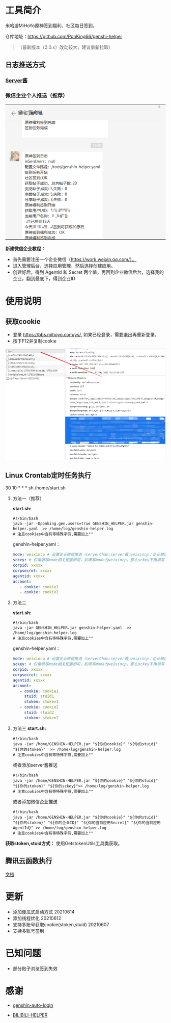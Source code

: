 # 工具简介

米哈游MiHoYo原神签到福利、社区每日签到。

仓库地址：https://github.com/PonKing66/genshi-helper

> （最新版本（2.0.x）改动较大，建议重新拉取）

## 日志推送方式

### [Server酱](http://sc.ftqq.com/9.version)

### 微信企业个人推送（推荐）

![](./images/img_2.png)

**新建微信企业教程：**

- 首先需要注册一个企业微信（https://work.weixin.qq.com/）。
- 进入管理后台，选择应用管理，然后选择创建应用。
- 创建好后，得到 AgentId 和 Secret 两个值，再回到企业微信后台，选择我的企业，翻到最底下，得到企业ID

# 使用说明

## 获取cookie

- 登录 https://bbs.mihoyo.com/ys/, 如果已经登录，需要退出再重新登录。
- 按下F12并复制cookie

![](./images/img_1.png)

## Linux Crontab定时任务执行

30 10 * * * sh /home/start.sh

1. 方法一（推荐）

   **start.sh:**
   ```shell
   #!/bin/bash
   java -jar -Dponking.gen.users=true GENSHIN_HELPER.jar genshin-helper.yaml  >> /home/log/genshin-helper.log
   # 注意cookies中含有等特殊字符,需要加上""
   ```

   genshin-helper.yaml：

   ```yaml
   mode: weixincp # 设置企业微信推送（serverChan:server酱,weixincp：企业微信）
   sckey: # 仅需填写mode相关配置即可，如填写mode为weixincp，那么sckey不用填写
   corpid: xxxxx
   corpsecret: xxxxx
   agentid: xxxxx
   account:
      - cookie: cookie1
      - cookie: cookie2
   ```

2. 方法二

   **start.sh:**
   ```shell
   #!/bin/bash
   java -jar GENSHIN_HELPER.jar genshin-helper.yaml  >> /home/log/genshin-helper.log
   # 注意cookies中含有等特殊字符,需要加上""
   ```

   genshin-helper.yaml：

   ```yaml
   mode: weixincp # 设置企业微信推送（serverChan:server酱,weixincp：企业微信）
   sckey: # 仅需填写mode相关配置即可，如填写mode为weixincp，那么sckey不用填写
   corpid: xxxxx
   corpsecret: xxxxx
   agentid: xxxxx
   account:
      - cookie: cookie1
        stuid: stuid1
        stoken: stoken1
      - cookie: cookie2
        stuid: stuid2
        stoken: stoken2
   ```
3. 方法三
   **start.sh:**

   ```shell
   #!/bin/bash
   java -jar /home/GENSHIN-HELPER.jar "${你的cookie}" "${你的stuid}" "${你的stoken}"  >> /home/log/genshin-helper.log
   # 注意cookies中含有等特殊字符,需要加上""
   ```
   或者添加server酱推送
   ```shell
   #!/bin/bash
   java -jar /home/GENSHIN-HELPER.jar "${你的cookie}" "${你的stuid}" "${你的stoken}" "${你的sckey}">> /home/log/genshin-helper.log
   # 注意cookies中含有等特殊字符,需要加上""
   ```

   或者添加微信企业推送
   ```shell
   #!/bin/bash
   java -jar /home/GENSHIN-HELPER.jar "${你的cookie}" "${你的stuid}" "${你的stoken}" "${你的企业ID}" "${你的当前应用Secret}" "${你的当前应用AgentId}" >> /home/log/genshin-helper.log
   # 注意cookies中含有等特殊字符,需要加上""
   ```

**获取stoken,stuid方式：**
使用GetstokenUtils工具类获取。

## 腾讯云函数执行

[文档](./doc/腾讯云函数.md)

# 更新

- 添加傻瓜式启动方式 20210614
- 添加线程优化 20210612
- 支持多账号获取cookie(stoken,stuid) 20210607
- 支持多账号签到

# 已知问题

- 部分贴子浏览签到失效

# 感谢
- [genshin-auto-login](https://github.com/Viole403/genshin-auto-login)

- [BILIBILI-HELPER](https://github.com/JunzhouLiu/BILIBILI-HELPER)